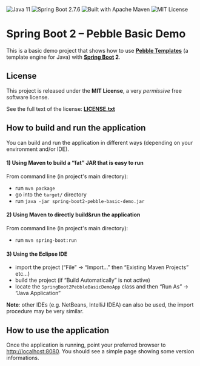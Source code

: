 <a name="">![Java 11](https://img.shields.io/badge/Java-11-cd853f "Java 11")</a>
<a name="">![Spring Boot 2.7.6](https://img.shields.io/badge/Spring%20Boot-2.7.6-6db33f "Spring Boot 2.7.6")</a>
<a name="">![Built with Apache Maven](https://img.shields.io/badge/Built%20with-Apache%20Maven-f76504 "Built with Apache Maven")</a>
<a name="">![MIT License](https://img.shields.io/badge/License-MIT-1081c1 "MIT License")</a>

# Spring Boot 2 &ndash; Pebble Basic Demo

This is a basic demo project that shows how to use **[Pebble Templates](https://pebbletemplates.io)** (a template engine for Java) with **[Spring Boot](https://spring.io/projects/spring-boot) 2**.

## License

This project is released under the **MIT License**, a very *permissive* free software license.

See the full text of the license: **[LICENSE.txt](LICENSE.txt)**

## How to build and run the application

You can build and run the application in different ways (depending on your environment and/or IDE).

#### 1) Using Maven to build a &ldquo;fat&rdquo; JAR that is easy to run

From command line (in project's main directory):
* run `mvn package`
* go into the `target/` directory
* run `java -jar spring-boot2-pebble-basic-demo.jar`

#### 2) Using Maven to directly build&run the application

From command line (in project's main directory):
* run `mvn spring-boot:run`

#### 3) Using the Eclipse IDE

* import the project (&ldquo;File&rdquo; -> &ldquo;Import...&rdquo; then &ldquo;Existing Maven Projects&rdquo; etc...)
* build the project (if &ldquo;Build Automatically&rdquo; is not active)
* locate the `SpringBoot2PebbleBasicDemoApp` class and then &ldquo;Run As&rdquo; -> &ldquo;Java Application&rdquo;

**Note**: other IDEs (e.g. NetBeans, IntelliJ IDEA) can also be used, the import procedure may be very similar.

## How to use the application

Once the application is running, point your preferred browser to [http://localhost:8080](http://localhost:8080). You should see a simple page showing some version informations.

